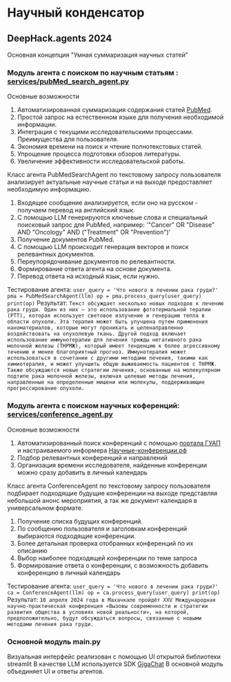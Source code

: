 # Научный конденсатор

## DeepHack.agents 2024

Основная концепция "Умная суммаризация научных статей"



### Модуль агента с поиском по научным статьям : <a href = "https://github.com/sakutepov/DeepHack-agents/blob/main/services/pubMed_search_agent.py">services/pubMed_search_agent.py </a>

Основные возможности
1. Автоматизированная суммаризация содержания статей <a href = "https://pubmed.ncbi.nlm.nih.gov/">PubMed</a>.
2. Простой запрос на естественном языке для получения необходимой
информации.
3. Интеграция с текущими исследовательскими процессами.
Преимущества для пользователя.
4. Экономия времени на поиск и чтение полнотекстовых статей.
5. Упрощение процесса подготовки обзоров литературы.
6. Увеличение эффективности исследовательской работы.

Класс агента PubMedSearchAgent по текстовому запросу пользователя анализирует актуальные научные статьи и на выходе предоставляет необходимую информацию.

1. Входящее сообщение анализируется, если оно на русском - получаем перевод на английский язык.
2. С помощью LLM генерируются ключевые слова и специальный поисковый запрос для PubMed, например:
   '"Cancer" OR "Disease" AND "Oncology" AND ("Treatment" OR "Prevention")'
3. Получение документов PubMed.
4. С помощью LLM происходит генерация векторов и поиск релевантных документов.
5. Переупорядочивание документов по релевантности.
6. Формирование ответа агента на основе документа.
7. Перевод ответа на исходный язык, если нужно.

Тестирование агента:
`
user_query = 'Что нового в лечении рака груди?'
pma = PubMedSearchAgent(llm)
op = pma.process_query(user_query)
print(op)
`
Результат:
`
Текст обсуждает несколько новых подходов к лечению рака груди. Один из них – это использование фототермальной терапии (PTT), которая использует световое излучение и генерацию тепла в области опухоли. Эта терапия может быть улучшена путем применения наноматериалов, которые могут проникать и целенаправленно воздействовать на опухолевую ткань. Другой подход включает использование иммунотерапии для лечения трижды негативного рака молочной железы (ТНРМЖ), который имеет тенденцию к более агрессивному течению и менее благоприятный прогноз. Иммунотерапия может использоваться в сочетании с другими методами лечения, такими как химиотерапия, и может улучшить общую выживаемость пациентов с ТНРМЖ. Также обсуждаются новые стратегии лечения, основанные на молекулярном подтипе рака молочной железы, включая целевые методы лечения, направленные на определенные мишени или молекулы, поддерживающие прогрессирование опухоли.
`

### Модуль агента с поиском научных коференций: <a href = "https://github.com/sakutepov/DeepHack-agents/blob/main/services/conference_agent.py">services/conference_agent.py </a>

Основные возможности
1. Автоматизированный поиск конференций с помощью <a href = "https://api.guap.ru/data/">портала ГУАП</a> и настраиваемого информера <a href = "https://na-konferencii.ru/">Научные-конференции.рф</a>
2. Подбор релевантных конференций и направлений
3. Организация времени исследователя, найденные конференции можно сразу добавить в личный календарь

Класс агента ConferenceAgent по текстовому запросу пользователя подбирает подходящие будущие конференции на выходе представляя небольшой анонс мероприятия, а так же документ календаря в универсальном формате.

1. Получение списка будущих конференций.
2. По сообщению пользователя и заголовкам конференций выбираются подходящие конференции.
3. Более детальная проверка отобранных конференций по их описанию
4. Выбор наиболее подходящей конференции по теме запроса
5. Формирование ответа о конференции, с возможность добавить конференцию в личный календарь

Тестирование агента:
`
user_query = 'Что нового в лечении рака груди?'
ca = ConferenceAgent(llm)
op = ca.process_query(user_query)
print(op)
`
Результат:
`
10 апреля 2024 года в Махачкале пройдёт XXV Международная научно-практическая конференция «Вызовы современности и стратегии развития общества в условиях новой реальности», на которой, предположительно, будут обсуждаться вопросы, связанные с новыми методами лечения рака груди.
`

### Основной модуль main.py
Визуальная интерфейс реализован с помощью UI открытой библиотеки streamlit
В качестве LLM используется SDK <a href = "https://developers.sber.ru/portal/products/gigachat-api">GigaChat</a>
В основной модуль объединяет UI и ответы агентов.







